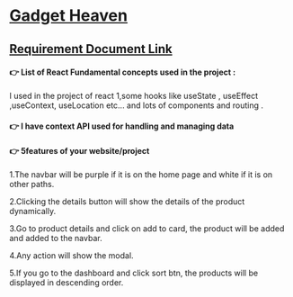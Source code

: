 # [Gadget Heaven](https://resplendent-cactus-426753.netlify.app/)

## [Requirement Document Link](https://drive.google.com/drive/u/0/folders/14YjW5qRqlJN77-wNR-YpqMx6RRnsC_75)

#### 👉 List of React Fundamental concepts used in the project :

I used in the project of react 1,some hooks like useState , useEffect ,useContext, useLocation etc... and lots of components and routing .

#### 👉 I have context API used for handling and managing data

#### 👉 5features of your website/project

1.The navbar will be purple if it is on the home page and white if it is on other paths.

2.Clicking the details button will show the details of the product dynamically.

3.Go to product details and click on add to card, the product will be added and added to the navbar.

4.Any action will show the modal.

5.If you go to the dashboard and click sort btn, the products will be displayed in descending order.
